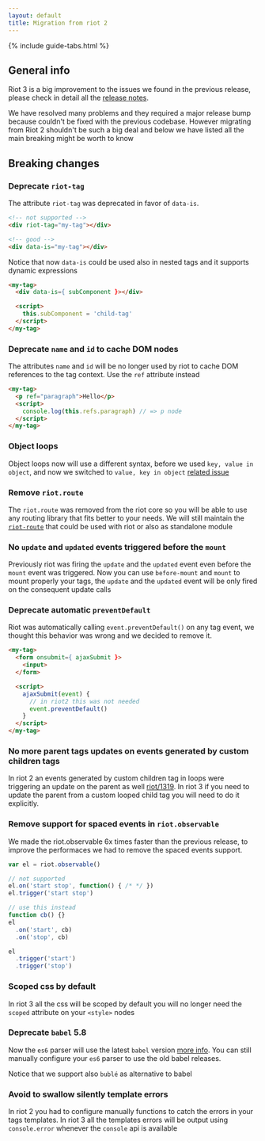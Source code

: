 ```yaml
---
layout: default
title: Migration from riot 2
---
```


{% include guide-tabs.html %}

## General info

Riot 3 is a big improvement to the issues we found in the previous release, please check in detail all the [release notes](/release-notes).

We have resolved many problems and they required a major release bump because couldn't be fixed with the previous codebase.
However migrating from Riot 2 shouldn't be such a big deal and below we have listed all the main breaking might be worth to know

## Breaking changes

### Deprecate `riot-tag`

The attribute `riot-tag` was deprecated in favor of `data-is`.

```html
<!-- not supported -->
<div riot-tag="my-tag"></div>

<!-- good -->
<div data-is="my-tag"></div>
```

Notice that now `data-is` could be used also in nested tags and it supports dynamic expressions

```html
<my-tag>
  <div data-is={ subComponent }></div>

  <script>
    this.subComponent = 'child-tag'
  </script>
</my-tag>
```

### Deprecate `name` and `id` to cache DOM nodes

The attributes `name` and `id` will be no longer used by riot to cache DOM references to the tag context.
Use the `ref` attribute instead

```html
<my-tag>
  <p ref="paragraph">Hello</p>
  <script>
    console.log(this.refs.paragraph) // => p node
  </script>
</my-tag>
```

### Object loops

Object loops now will use a different syntax, before we used `key, value in object`, and now we switched to `value, key in object`
[related issue](https://github.com/riot/riot/issues/1420)

### Remove `riot.route`

The `riot.route` was removed from the riot core so you will be able to use any routing library that fits better to your needs.
We will still maintain the [`riot-route`](https://github.com/riot/route) that could be used with riot or also as standalone module

### No `update` and `updated` events triggered before the `mount`

Previously riot was firing the `update` and the `updated` event even before the `mount` event was triggered.
Now you can use `before-mount` and `mount` to mount properly your tags, the `update` and the `updated` event will be only fired on the consequent update calls

### Deprecate automatic `preventDefault`

Riot was automatically calling `event.preventDefault()` on any tag event, we thought this behavior was wrong and we decided to remove it.

```html
<my-tag>
  <form onsubmit={ ajaxSubmit }>
    <input>
  </form>

  <script>
    ajaxSubmit(event) {
      // in riot2 this was not needed
      event.preventDefault()
    }
  </script>
</my-tag>
```

### No more parent tags updates on events generated by custom children tags

In riot 2 an events generated by custom children tag in loops were triggering an update on the parent as well [riot/1319](https://github.com/riot/riot/issues/1319). In riot 3 if you need to update the parent from a custom looped child tag you will need to do it explicitly.

### Remove support for spaced events in `riot.observable`

We made the riot.observable 6x times faster than the previous release, to improve the performaces we had to remove the spaced events support.

```js
var el = riot.observable()

// not supported
el.on('start stop', function() { /* */ })
el.trigger('start stop')

// use this instead
function cb() {}
el
  .on('start', cb)
  .on('stop', cb)

el
  .trigger('start')
  .trigger('stop')
```

### Scoped css by default

In riot 3 all the css will be scoped by default you will no longer need the `scoped` attribute on your `<style>` nodes

### Deprecate `babel` 5.8

Now the `es6` parser will use the latest `babel` version [more info](/guide/compiler/#ecmascript-6). You can still manually configure your `es6` parser to use the old babel releases.

Notice that we support also `bublé` as alternative to babel

### Avoid to swallow silently template errors

In riot 2 you had to configure manually functions to catch the errors in your tags templates. In riot 3 all the templates errors
will be output using `console.error` whenever the `console` api is available
